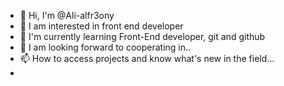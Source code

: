 - 👋 Hi, I'm @Ali-alfr3ony
- 👀 I am interested in front end developer
- 🌱 I'm currently learning Front-End developer, git and github
- 💞️ I am looking forward to cooperating in..
- 📫 How to access projects and know what's new in the field...
- 
<!---
Ali-alfr3ony/Ali-alfr3ony is a ✨ special ✨ repository because its `README.md` (this file) appears on your GitHub profile.
You can click the Preview link to take a look at your changes.
--->
